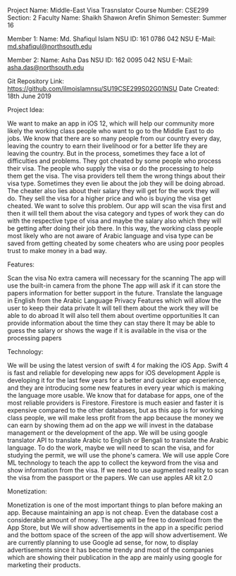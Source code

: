 
Project Name: Middle-East Visa Trasnslator
Course Number: CSE299
Section:  2
Faculty Name: Shaikh Shawon Arefin Shimon
Semester: Summer 16
    
Member 1:
Name: Md. Shafiqul Islam
NSU ID: 161 0786 042
NSU E-Mail: md.shafiqul@northsouth.edu

Member 2:
Name: Asha Das
NSU ID: 162 0095 042
NSU E-Mail: asha.das@northsouth.edu


Git Repository Link: https://github.com/ilmoislamnsu/SU19CSE299S02G01NSU
Date Created: 18th June 2019




Project Idea: 

We want to make an app in iOS 12, which will help our community more likely the working class people who want to go to the Middle East to do jobs. We know that there are so many people from our country every day, leaving the country to earn their livelihood or for a better life they are leaving the country. But in the process, sometimes they face a lot of difficulties and problems. They got cheated by some people who process their visa. The people who supply the visa or do the processing to help them get the visa. The visa providers tell them the wrong things about their visa type. Sometimes they even lie about the job they will be doing abroad. The cheater also lies about their salary they will get for the work they will do. They sell the visa for a higher price and who is buying the visa get cheated. We want to solve this problem. Our app will scan the visa first and then it will tell them about the visa category and types of work they can do with the respective type of visa and maybe the salary also which they will be getting after doing their job there. In this way, the working class people most likely who are not aware of Arabic language and visa type can be saved from getting cheated by some cheaters who are using poor peoples trust to make money in a bad way.



Features:


Scan the visa
No extra camera will necessary for the scanning 
The app will use the built-in camera from the phone
The app will ask if it can store the papers information for better support in the future.
Translate the language in English from the Arabic Language
Privacy Features which will allow the user to keep their data private
It will tell them about the work they will be able to do abroad
It will also tell them about overtime opportunities 
It can provide information about the time they can stay there
It may be able to guess the salary or shows the wage if it is available in the visa or the processing papers





Technology: 

We will be using the latest version of swift 4 for making the iOS App. Swift 4 is fast and reliable for developing new apps for iOS development Apple is developing it for the last few years for a better and quicker app experience, and they are introducing some new features in every year which is making the language more usable. We know that for database for apps, one of the most reliable providers is Firestore. Firestore is much easier and faster it is expensive compared to the other databases, but as this app is for working class people, we will make less profit from the app because the money we can earn by showing them ad on the app we will invest in the database management or the development of the app. We will be using google translator API to translate Arabic to English or Bengali to translate the Arabic language.
To do the work, maybe we will need to scan the visa, and for studying the permit, we will use the phone's camera.
We will use apple Core ML technology to teach the app to collect the keyword from the visa and show information from the visa.
If we need to use augmented reality to scan the visa from the passport or the papers. We can use apples AR kit 2.0


Monetization:

Monetization is one of the most important things to plan before making an app. Because maintaining an app is not cheap. Even the database cost a considerable amount of money. The app will be free to download from the App Store, but We will show advertisements in the app in a specific period and the bottom space of the screen of the app will show advertisement. We are currently planning to use Google ad sense, for now, to display advertisements since it has become trendy and most of the companies which are showing their publication in the app are mainly using google for marketing their products.













